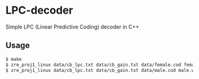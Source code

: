 # LPC-decoder
Simple LPC (Linear Predictive Coding) decoder in C++

## Usage
```bash
$ make
$ zre_proj1_linux data/cb_lpc.txt data/cb_gain.txt data/female.cod female.wav
$ zre_proj1_linux data/cb_lpc.txt data/cb_gain.txt data/male.cod male.wav
```